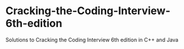 # Cracking-the-Coding-Interview-6th-edition
Solutions to Cracking the Coding Interview 6th edition in C++ and Java
